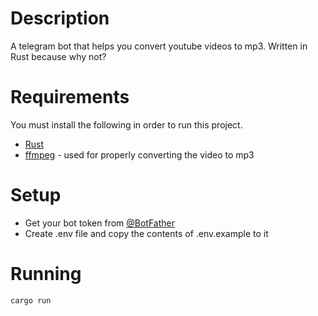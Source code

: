 # Description

A telegram bot that helps you convert youtube videos to mp3. Written in Rust because why not?

# Requirements

You must install the following in order to run this project.

- [Rust](https://rustup.rs/)
- [ffmpeg](https://ffmpeg.org/) - used for properly converting the video to mp3

# Setup

- Get your bot token from [@BotFather](https://t.me/botfather)
- Create .env file and copy the contents of .env.example to it

# Running

```shell
cargo run
```
